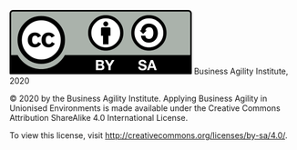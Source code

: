 ![Creative Commons Attribution ShareAlike 4.0 International License](src/img/CC-BY-SA.png)
Business Agility Institute, 2020

© 2020 by the Business Agility Institute. Applying Business Agility in Unionised Environments is made available under the Creative Commons Attribution ShareAlike 4.0 International License.

To view this license, visit http://creativecommons.org/licenses/by-sa/4.0/.
